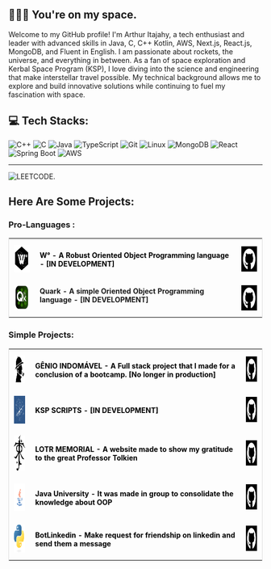 ## 🧑🏼‍🚀 You're on my space.

Welcome to my GitHub profile! I'm Arthur Itajahy, a tech enthusiast and leader with advanced skills in Java, C, C++ Kotlin, AWS, Next.js, React.js, MongoDB, and Fluent in English. I am passionate about rockets, the universe, and everything in between. As a fan of space exploration and Kerbal Space Program (KSP), I love diving into the science and engineering that make interstellar travel possible. My technical background allows me to explore and build innovative solutions while continuing to fuel my fascination with space.
## 💻 Tech Stacks:
<!-- Badges from https://github.com/Ileriayo/markdown-badges -->
![C++](https://img.shields.io/badge/C++-%2300599C.svg?style=for-the-badge&logo=c%2B%2B&logoColor=white) 
![C](https://img.shields.io/badge/C-%2300599C.svg?style=for-the-badge&logo=c&logoColor=white)
![Java](https://img.shields.io/badge/Java-%23ED8B00.svg?style=for-the-badge&logo=openjdk&logoColor=white)
![TypeScript](https://img.shields.io/badge/TypeScript-%23007ACC.svg?style=for-the-badge&logo=typescript&logoColor=white)
![Git](https://img.shields.io/badge/git-%23F05032.svg?style=for-the-badge&logo=git&logoColor=white)
![Linux](https://img.shields.io/badge/Linux-%23FCC624.svg?style=for-the-badge&logo=linux&logoColor=black)
![MongoDB](https://img.shields.io/badge/mongoDB-%29f500.svg?style=for-the-badge&logo=mongodb&logoColor=black)
![React](https://img.shields.io/badge/React.js-%2320232a.svg?style=for-the-badge&logo=react&logoColor=61DAFB)
![Spring Boot](https://img.shields.io/badge/Spring%20Boot-%236DB33F.svg?style=for-the-badge&logo=springboot&logoColor=white)
![AWS](https://img.shields.io/badge/AWS-%23FF9900.svg?style=for-the-badge&logo=amazonaws&logoColor=white)


---
![LEETCODE](https://leetcard.jacoblin.cool/Merlin_Boosterss?theme=dark&font=Cardo&ext=heatmap).

## Here Are Some Projects:




### Pro-Languages :
<table style="width: 100%; border: 1px solid #ddd; border-collapse: collapse;">
    <tr>
    <td style="padding: 10px; text-align: center;">
      <a href="https://github.com/ArthurItajahy/W-Grad-Develop" target="_blank">
        <img width="50" height="55" src="assets/wlogo.gif" alt="W-Grad Logo" />
      </a>
    </td>
    <td style="padding: 10px; text-align: left;">
      <p  style="text-decoration: none; color: black;">
        <strong>W° - A Robust Oriented Object Programming language - [IN DEVELOPMENT]</strong>
      </p>
    </td>
      <td style="padding: 10px; text-align: center;">
      <a href="https://github.com/ArthurItajahy/W-Grad-Develop" target="_blank">
        <img width="50" height="50" src="assets/github.jpg" alt="LOTR Logo" />
      </a>
    </td>
  </tr>
  <tr>
    <td style="padding: 10px; text-align: center;">
      <a href="https://github.com/ArthurItajahy/quark-dev" target="_blank">
        <img width="50" height="50" src="assets/quarklogo.gif" alt="Quark Logo" />
      </a>
    </td>
    <td style="padding: 10px; text-align: left;">
      <pstyle="text-decoration: none; color: black;">
        <strong>Quark - A simple Oriented Object Programming language - [IN DEVELOPMENT]</strong>
      </p>
    </td>
    <td style="padding: 10px; text-align: center;">
      <a href="https://github.com/ArthurItajahy/quark-dev" target="_blank">
        <img width="50" height="50" src="assets/github.jpg" alt="LOTR Logo" />
      </a>
    </td>
  </tr>
</table>

### Simple Projects:

<table style="width: 100%; border: 1px solid #ddd; border-collapse: collapse;">
    <tr>
    <td style="padding: 10px; text-align: center;">
      <a href="https://github.com/ArthurItajahy/Blog_pessoal_FrontEnd/tree/main" target="_blank">
        <img width="50" height="55" src="assets/shelly.png" alt="KSP Logo" />
      </a>
    </td>
    <td style="padding: 10px; text-align: left;">
      <p style="text-decoration: none; color: black;">
        <strong>GÊNIO INDOMÁVEL - A Full stack project that I made for a conclusion of a bootcamp. [No longer in production]</strong>
      </p>
    </td>
      <td style="padding: 10px; text-align: center;">
      <a href="https://github.com/ArthurItajahy/Blog_pessoal_FrontEnd/tree/main" target="_blank">
        <img width="50" height="50" src="assets/github.jpg" alt="Github Logo" />
      </a>
    </td>
  </tr>
    <tr>
    <td style="padding: 10px; text-align: center;">
      <a href="https://github.com/ArthurItajahy/KSP-SCRIPTS" target="_blank">
        <img width="50" height="55" src="assets/ship.png" alt="KSP Logo" />
      </a>
    </td>
    <td style="padding: 10px; text-align: left;">
      <p style="text-decoration: none; color: black;">
        <strong> KSP SCRIPTS - [IN DEVELOPMENT] </strong>
      </p>
    </td>
      <td style="padding: 10px; text-align: center;">
      <a href="https://github.com/ArthurItajahy/KSP-SCRIPTS" target="_blank">
        <img width="50" height="50" src="assets/github.jpg" alt="Github Logo" />
      </a>
    </td>
  </tr>
  <tr>
    <td style="padding: 10px; text-align: center;">
      <a href="https://lord-project-v2.vercel.app" target="_blank">
        <img width="50" height="70" src="assets/tolkien.png" alt="LOTR Logo" />
      </a>
    </td>
    <td style="padding: 10px; text-align: left;">
      <p  style="text-decoration: none; color: black;">
        <strong>LOTR MEMORIAL - A website made to show my gratitude to the great Professor Tolkien</strong>
      </p>
    </td>
     <td style="padding: 10px; text-align: center;">
      <a href="https://github.com/ArthurItajahy/Lord_Project_v2" target="_blank">
        <img width="50" height="50" src="assets/github.jpg" alt="LOTR Logo" " />
      </a>
    </td>
  </tr>
   <tr>
    <td style="padding: 10px; text-align: center;">
      <a href="https://github.com/ArthurItajahy/UNIVERSIDADE" target="_blank">
        <img width="50" height="55" src="assets/java.png" alt="KSP Logo" />
      </a>
    </td>
    <td style="padding: 10px; text-align: left; ">
      <p  style="text-decoration: none; color: black;">
        <strong> Java University - It was made in group to consolidate the knowledge about OOP </strong>
      </p>
    </td>
      <td style="padding: 10px; text-align: center;">
      <a href="https://github.com/ArthurItajahy/UNIVERSIDADE" target="_blank">
        <img width="50" height="50" src="assets/github.jpg" alt="Github Logo" />
      </a>
    </td>
  </tr>
  <tr>
    <td style="padding: 10px; text-align: center;">
      <a href="https://github.com/ArthurItajahy/botlinkedin" target="_blank">
        <img width="50" height="55" src="assets/python.png" alt="KSP Logo" />
      </a>
    </td>
    <td style="padding: 10px; text-align: left;">
      <p style="text-decoration: none; color: black;">
        <strong> BotLinkedin - Make request for friendship on linkedin and send them a message</strong>
      </p>
    </td>
      <td style="padding: 10px; text-align: center;">
      <a href="https://github.com/ArthurItajahy/botlinkedin" target="_blank">
        <img width="50" height="50" src="assets/github.jpg" alt="Github Logo" />
      </a>
    </td>
  </tr>
</table>
